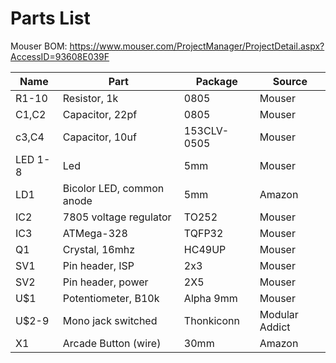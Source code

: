# Parts List

Mouser BOM: https://www.mouser.com/ProjectManager/ProjectDetail.aspx?AccessID=93608E039F

| Name | Part | Package | Source |
| --- | --- | --- | --- |
| R1-10 | Resistor, 1k | 0805 | Mouser |
| C1,C2 | Capacitor, 22pf | 0805 | Mouser |
| c3,C4 | Capacitor, 10uf | 153CLV-0505 | Mouser |
| LED 1-8 | Led | 5mm | Mouser |
| LD1 | Bicolor LED, common anode | 5mm | Amazon |
| IC2 | 7805 voltage regulator | TO252 | Mouser |
| IC3 | ATMega-328 | TQFP32 | Mouser |
| Q1 | Crystal, 16mhz | HC49UP | Mouser |
| SV1 | Pin header, ISP | 2x3 | Mouser |
| SV2 | Pin header, power | 2X5 | Mouser |
| U$1 | Potentiometer, B10k | Alpha 9mm | Mouser |
| U$2-9 | Mono jack switched | Thonkiconn | Modular Addict |
| X1 | Arcade Button (wire) | 30mm | Amazon |
